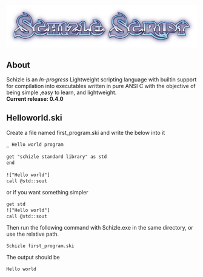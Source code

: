 <p align="center">
  <img src="docs/shizle.png" />
</p>

## About

Schizle is an *In-progress* Lightweight scripting language with builtin support for compilation into executables written in pure ANSI C with the objective of being simple ,easy to learn, and lightweight.
<br>
**Current release: 0.4.0**
<!--
## Getting started

[Getting started](docs/NOTDONE.md)
-->
## Helloworld.ski
Create a file named first_program.ski and write the below into it
```
_ Hello world program

get "schizle standard library" as std
end

!["Hello world"]
call @std::sout
```
or if you want something simpler
```
get std
!["Hello world"]
call @std::sout
```
Then run the following command with Schizle.exe in the same directory, or use the relative path.
```
Schizle first_program.ski
```
The output should be
```
Hello world
```
<!--
## Documentation

[View docs online](docs/NOTDONE.md)

[View docs on github](docs/NOTDONE.md)

[Download Documentation](docs/NOTDONE.md)
-->
